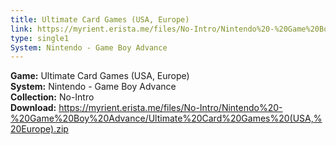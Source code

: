 ```yaml
---
title: Ultimate Card Games (USA, Europe)
link: https://myrient.erista.me/files/No-Intro/Nintendo%20-%20Game%20Boy%20Advance/Ultimate%20Card%20Games%20(USA,%20Europe).zip
type: single1
System: Nintendo - Game Boy Advance
---
```

<b>Game:</b> Ultimate Card Games (USA, Europe)<br>
<b>System:</b> Nintendo - Game Boy Advance<br>
<b>Collection:</b> No-Intro<br>
<b>Download:</b> https://myrient.erista.me/files/No-Intro/Nintendo%20-%20Game%20Boy%20Advance/Ultimate%20Card%20Games%20(USA,%20Europe).zip